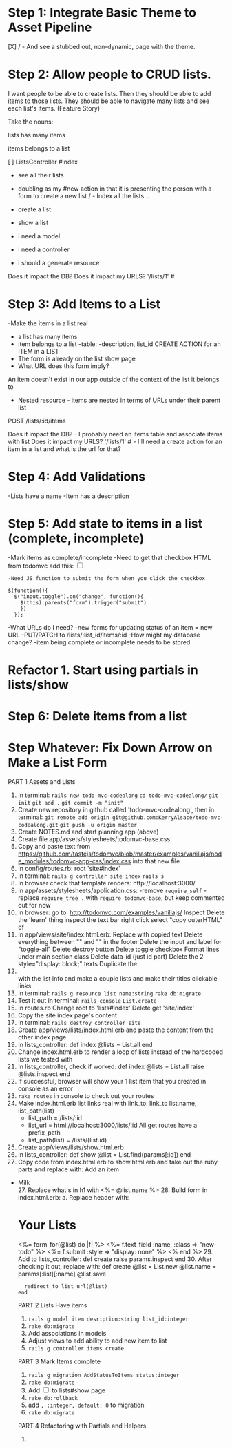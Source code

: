 # Step 1: Integrate Basic Theme to Asset Pipeline

[X] / - And see a stubbed out, non-dynamic, page with the theme.

# Step 2: Allow people to CRUD lists.
I want people to be able to create lists. Then they should be able to add items to those lists. They should be able to navigate many lists and see each list's items. (Feature Story)

Take the nouns:

lists
  has many items

items
  belongs to a list

[ ] ListsController
  #index
  - see all their lists
  - doubling as my #new action in that it is presenting the person with a form to create a new list
  / - Index all the lists...
- create a list

- show a list

- i need a model
- i need a controller
- i should a generate resource

Does it impact the DB?
Does it impact my URLS? '/lists/1' #

# Step 3: Add Items to a List

-Make the items in a list real
  - a list has many items
  - item belongs to a list
    -table:
      -description, list_id
CREATE ACTION for an ITEM in a LIST
  - The form is already on the list show page
  - What URL does this form imply?

  An item doesn't exist in our app outside of the context of the list it belongs to
  - Nested resource - items are nested in terms of URLs under their parent list

  POST /lists/:id/items

Does it impact the DB? - I probably need an items table and associate items with list
Does it impact my URLS? '/lists/1' # - I'll need a create action for an item in a list and what is the url for that?

# Step 4: Add Validations
  -Lists have a name
  -Item has a description

# Step 5: Add state to items in a list (complete, incomplete)
  -Mark items as complete/incomplete
    -Need to get that checkbox HTML from todomvc
    add this:
    <input class="toggle" type="checkbox">

    -Need JS function to submit the form when you click the checkbox

    $(function(){
      $("input.toggle").on("change", function(){
        $(this).parents("form").trigger("submit")
        })
      });

  -What URLs do I need?
    -new forms for updating status of an item = new URL
    -PUT/PATCH to /lists/:list_id/items/:id
  -How might my database change?
    -item being complete or incomplete needs to be stored

# Refactor 1. Start using partials in lists/show


# Step 6: Delete items from a list


# Step Whatever: Fix Down Arrow on Make a List Form

PART 1 Assets and Lists

1. In terminal:
  `rails new todo-mvc-codealong`
  `cd todo-mvc-codealong/`
  `git init`
  `git add .`
  `git commit -m "init"`
2. Create new repository in github called 'todo-mvc-codealong', then in terminal:
  `git remote add origin git@github.com:KerryAlsace/todo-mvc-codealong.git`
  `git push -u origin master`
3. Create NOTES.md and start planning app (above)
4. Create file app/assets/stylesheets/todomvc-base.css
5. Copy and paste text from https://github.com/tastejs/todomvc/blob/master/examples/vanillajs/node_modules/todomvc-app-css/index.css into that new file
6. In config/routes.rb:
    root 'site#index'
7. In terminal:
  `rails g controller site index`
  `rails s`
8. In browser check that template renders:
  http://localhost:3000/
9. In app/assets/stylesheets/application.css:
  -remove `require_self`
  -replace `require_tree .` with `require todomvc-base`, but keep commented out for now
10. In browser:
  go to: http://todomvc.com/examples/vanillajs/
  Inspect
  Delete the 'learn' thing
  inspect the text bar
  right click
  select "copy outerHTML" of <section class="todoapp">
11. In app/views/site/index.html.erb:
  Replace with copied text
  Delete everything between "<span class="todo-count">" and "</button>" in the footer
  Delete the input and label for "toggle-all"
  Delete destroy button
  Delete toggle checkbox
  Format lines under main section class
  Delete data-id (just id part)
  Delete the 2 style="display: block;" texts
  Duplicate the <li></li> with the list info and make a couple lists and make their titles clickable links
12. In terminal:
  `rails g resource list name:string`
  `rake db:migrate`
13. Test it out in terminal:
  `rails console`
  `List.create`
14. In routes.rb
  Change root to 'lists#index'
  Delete get 'site/index'
15. Copy the site index page's content
16. In terminal:
  `rails destroy controller site`
17. Create app/views/lists/index.html.erb and paste the content from the other index page
18. In lists_controller:
  def index
    @lists = List.all
  end
19. Change index.html.erb to render a loop of lists instead of the hardcoded lists we tested with
20. In lists_controller, check if worked:
  def index
    @lists = List.all
    raise @lists.inspect
  end
21. If successful, browser will show your 1 list item that you created in console as an error
22. `rake routes` in console to check out your routes
23. Make index.html.erb list links real with link_to:
  link_to list.name, list_path(list)
    * list_path = /lists/:id
    * list_url = html://localhost:3000/lists/:id
    All get routes have a prefix_path
    * list_path(list) = /lists/(list.id)
24. Create app/views/lists/show.html.erb
25. In lists_controller:
  def show
    @list = List.find(params[:id])
  end
26. Copy code from index.html.erb to show.html.erb and take out the ruby parts and replace with:
<label for="toggle-all">Add an item</label>
<ul class="todo-list">
  <li>
    <div class="view">
      <label>Milk</label>
    </div>
  </li>
27. Replace what's in h1 with <%= @list.name %>
28. Build form in index.html.erb:
  a. Replace header with:
  <h1>Your Lists</h1>
  <%= form_for(@list) do |f| %>
    <%= f.text_field :name, :class => "new-todo" %>
    <%= f.submit :style => "display: none" %>
  <% end %>
  </form>
29. Add to lists_controller:
    def create
      raise params.inspect
    end
30. After checking it out, replace with:
    def create
      @list = List.new
      @list.name = params[:list][:name]
      @list.save

      redirect_to list_url(@list)
    end


PART 2 Lists Have items

1. `rails g model item desription:string list_id:integer`
2. `rake db:migrate`
3. Add associations in models
4. Adjust views to add ability to add new item to list
5. `rails g controller items create`

PART 3 Mark Items complete

1. `rails g migration AddStatusToItems status:integer`
2. `rake db:migrate`
3. Add <input class="toggle" type="checkbox"> to lists#show page
4. `rake db:rollback`
5. add `, :integer, default: 0` to migration
6. `rake db:migrate`

PART 4 Refactoring with Partials and Helpers

1. 
